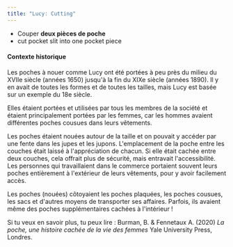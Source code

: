 ```yaml
---
title: "Lucy: Cutting"
---
```


- Couper **deux pièces de poche**
- cut pocket slit into one pocket piece

#### Contexte historique

Les poches à nouer comme Lucy ont été portées à peu près du milieu du XVIIe siècle (années 1650) jusqu'à la fin du XIXe siècle (années 1890). Il y en avait de toutes les formes et de toutes les tailles, mais Lucy est basée sur un exemple du 18e siècle.

Elles étaient portées et utilisées par tous les membres de la société et étaient principalement portées par les femmes, car les hommes avaient différentes poches cousues dans leurs vêtements.

Les poches étaient nouées autour de la taille et on pouvait y accéder par une fente dans les jupes et les jupons. L'emplacement de la poche entre les couches était laissé à l'appréciation de chacun. Si elle était cachée entre deux couches, cela offrait plus de sécurité, mais entravait l'accessibilité. Les personnes qui travaillaient dans le commerce portaient souvent leurs poches entièrement à l'extérieur de leurs vêtements, pour y avoir facilement accès.

Les poches (nouées) côtoyaient les poches plaquées, les poches cousues, les sacs et d'autres moyens de transporter ses affaires. Parfois, ils avaient même des poches supplémentaires cachées à l'intérieur !

Si tu veux en savoir plus, tu peux lire : Burman, B. & Fennetaux A. (2020)  _La poche, une histoire cachée de la vie des femmes_ Yale University Press, Londres.
